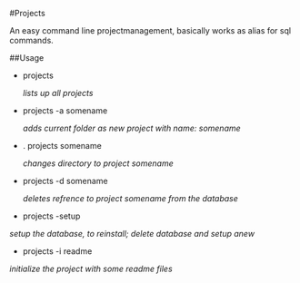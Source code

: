 #Projects

An easy command line projectmanagement, basically works as alias for sql commands.

##Usage

 - projects
 
   _lists up all projects_
 - projects -a somename

   _adds current folder as new project with name: somename_
 - . projects somename
 
   _changes directory to project somename_  
 - projects -d somename
 
   _deletes refrence to project somename from the database_
   
 - projects -setup
 
  _setup the database, to reinstall; delete database and setup anew_
  
 - projects -i readme
 
 _initialize the project with some readme files_